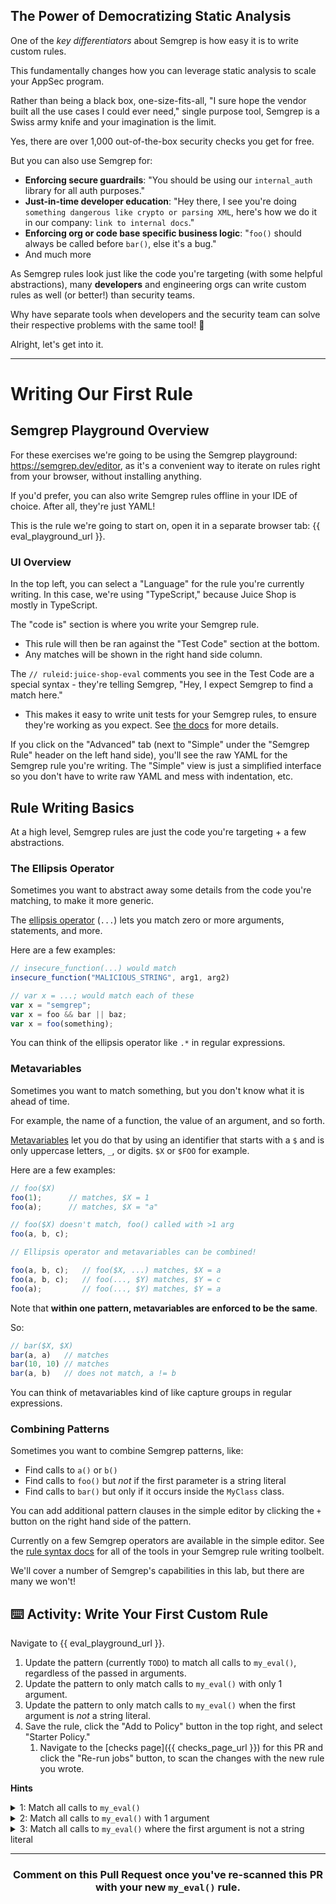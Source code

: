 ## The Power of Democratizing Static Analysis
One of the *key differentiators* about Semgrep is how easy it is to write custom rules.

This fundamentally changes how you can leverage static analysis to scale your AppSec program.

Rather than being a black box, one-size-fits-all, "I sure hope the vendor built all the use cases I could ever need," single purpose tool, Semgrep is a Swiss army knife and your imagination is the limit.

Yes, there are over 1,000 out-of-the-box security checks you get for free.

But you can also use Semgrep for:
* **Enforcing secure guardrails**: "You should be using our `internal_auth` library for all auth purposes."
* **Just-in-time developer education**: "Hey there, I see you're doing `something dangerous like crypto or parsing XML`, here's how we do it in our company: `link to internal docs`."
* **Enforcing org or code base specific business logic**: "`foo()` should always be called before `bar()`, else it's a bug."
* And much more

As Semgrep rules look just like the code you're targeting (with some helpful abstractions), many **developers** and engineering orgs can write custom rules as well (or better!) than security teams.

Why have separate tools when developers and the security team can solve their respective problems with the same tool! 🤝 

Alright, let's get into it.

<hr>

# Writing Our First Rule

## Semgrep Playground Overview

For these exercises we're going to be using the Semgrep playground: https://semgrep.dev/editor, as it's a convenient way to iterate on rules right from your browser, without installing anything.

If you'd prefer, you can also write Semgrep rules offline in your IDE of choice. After all, they're just YAML!

This is the rule we're going to start on, open it in a separate browser tab: {{ eval_playground_url }}.

### UI Overview

In the top left, you can select a "Language" for the rule you're currently writing. In this case, we're using "TypeScript," because Juice Shop is mostly in TypeScript.

The "code is" section is where you write your Semgrep rule. 
* This rule will then be ran against the "Test Code" section at the bottom.
* Any matches will be shown in the right hand side column.

The `// ruleid:juice-shop-eval` comments you see in the Test Code are a special syntax - they're telling Semgrep, "Hey, I expect Semgrep to find a match here." 
* This makes it easy to write unit tests for your Semgrep rules, to ensure they're working as you expect. See [the docs](https://semgrep.dev/docs/writing-rules/testing-rules/) for more details.

If you click on the "Advanced" tab (next to "Simple" under the "Semgrep Rule" header on the left hand side), you'll see the raw YAML for the Semgrep rule you're writing. The "Simple" view is just a simplified interface so you don't have to write raw YAML and mess with indentation, etc.

## Rule Writing Basics

At a high level, Semgrep rules are just the code you're targeting + a few abstractions.

### The Ellipsis Operator

Sometimes you want to abstract away some details from the code you're matching, to make it more generic. 

The [ellipsis operator](https://semgrep.dev/docs/writing-rules/pattern-syntax/#ellipsis-operator) (`...`) lets you match zero or more arguments, statements, and more. 

Here are a few examples:

```javascript
// insecure_function(...) would match
insecure_function("MALICIOUS_STRING", arg1, arg2)

// var x = ...; would match each of these
var x = "semgrep";
var x = foo && bar || baz;
var x = foo(something);
```

You can think of the ellipsis operator like `.*` in regular expressions.

### Metavariables

Sometimes you want to match something, but you don't know what it is ahead of time.

For example, the name of a function, the value of an argument, and so forth.

[Metavariables](https://semgrep.dev/docs/writing-rules/pattern-syntax/#metavariables) let you do that by using an identifier that starts with a `$` and is only uppercase letters, `_`, or digits. `$X` or `$FOO` for example.

Here are a few examples:

```javascript
// foo($X)
foo(1);      // matches, $X = 1
foo(a);      // matches, $X = "a"

// foo($X) doesn't match, foo() called with >1 arg
foo(a, b, c);

// Ellipsis operator and metavariables can be combined!

foo(a, b, c);   // foo($X, ...) matches, $X = a
foo(a, b, c);   // foo(..., $Y) matches, $Y = c
foo(a);         // foo(..., $Y) matches, $Y = a
```

Note that **within one pattern, metavariables are enforced to be the same**.

So:

```javascript
// bar($X, $X)
bar(a, a)   // matches
bar(10, 10) // matches
bar(a, b)   // does not match, a != b
```

You can think of metavariables kind of like capture groups in regular expressions.

### Combining Patterns

Sometimes you want to combine Semgrep patterns, like:
* Find calls to `a()` or `b()`
* Find calls to `foo()` but *not* if the first parameter is a string literal
* Find calls to `bar()` but only if it occurs inside the `MyClass` class.

You can add additional pattern clauses in the simple editor by clicking the `+` button on the right hand side of the pattern. 

Currently on a few Semgrep operators are available in the simple editor. See the [rule syntax docs](https://semgrep.dev/docs/writing-rules/rule-syntax/) for all of the tools in your Semgrep rule writing toolbelt.

We'll cover a number of Semgrep's capabilities in this lab, but there are many we won't!

## ⌨️ Activity: Write Your First Custom Rule

Navigate to {{ eval_playground_url }}.

1. Update the pattern (currently `TODO`) to match all calls to `my_eval()`, regardless of the passed in arguments.
2. Update the pattern to only match calls to `my_eval()` with only 1 argument.
3. Update the pattern to only match calls to `my_eval()` when the first argument is *not* a string literal.
4. Save the rule, click the "Add to Policy" button in the top right, and select "Starter Policy."
   1. Navigate to the [checks page]({{ checks_page_url }}) for this PR and click the "Re-run jobs" button, to scan the changes with the new rule you wrote.

**Hints**

<details>
 <summary>1: Match all calls to <code>my_eval()</code></summary>
 <br>
  Try using the ellipsis operator, <code>...</code>.
</details>

<details>
 <summary>2: Match all calls to <code>my_eval()</code> with 1 argument</summary>
 <br>
  Try using a metavariable, like <code>$ARG</code>.
</details>

<details>
 <summary>3: Match all calls to <code>my_eval()</code> where the first argument is not a string literal</summary>
 <br>
  In Semgrep, <code>"..."</code> will match any string, regardless of its value (<a href="https://semgrep.dev/docs/writing-rules/pattern-syntax/#strings">docs</a>).
  <br/>
  And <a href="https://semgrep.dev/docs/writing-rules/rule-syntax/#pattern-not"><code>pattern-not</code></a> filters out matches.
  <br/>
  Try clicking the <code>+</code> button to add a new pattern and select "and is not", which if you switch to the Advanced view, you can see is represented by <code>pattern-not</code> under the hood.
</details>

<hr>
<h3 align="center">Comment on this Pull Request once you've re-scanned this PR with your new <code>my_eval()</code> rule.</h3>